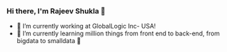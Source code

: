 ### Hi there, I'm  Rajeev Shukla 👋

- 🔭 I’m currently working at GlobalLogic Inc- USA!
- 🌱 I’m currently learning million things from front end to back-end, from bigdata to smalldata 🤣
 
 
